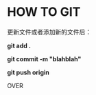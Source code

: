 # HOW TO GIT

更新文件或者添加新的文件后：

**git add .**

**git commit -m "blahblah"**

**git push origin**

OVER


